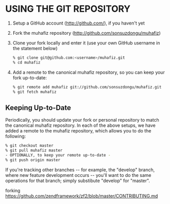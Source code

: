# USING THE GIT REPOSITORY

 1. Setup a GitHub account (http://github.com/), if you haven't yet
 2. Fork the muhafiz repository (http://github.com/sonsuzdongu/muhafiz)
 3. Clone your fork locally and enter it (use your own GitHub username
    in the statement below)

    ```sh
    % git clone git@github.com:<username>/muhafiz.git
    % cd muhafiz
    ```

 4. Add a remote to the canonical muhafiz repository, so you can keep your fork
    up-to-date:

    ```sh
    % git remote add muhafiz git://github.com/sonsuzdongu/muhafiz.git
    % git fetch muhafiz
    ```


## Keeping Up-to-Date

Periodically, you should update your fork or personal repository to
match the canonical muhafiz repository. In each of the above setups, we have
added a remote to the muhafiz repository, which allows you to do
the following:


```sh
% git checkout master
% git pull muhafiz master
- OPTIONALLY, to keep your remote up-to-date -
% git push origin master
```

If you're tracking other branches -- for example, the "develop" branch, where
new feature development occurs -- you'll want to do the same operations for that
branch; simply substibute "develop" for "master".


forking https://github.com/zendframework/zf2/blob/master/CONTRIBUTING.md

